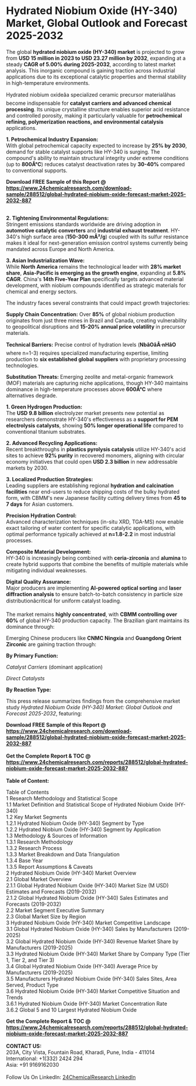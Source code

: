 <h1>Hydrated Niobium Oxide (HY-340) Market, Global Outlook and Forecast 2025-2032</h1><p>The global <strong>hydrated niobium oxide (HY-340) market</strong> is projected to grow from <strong>USD 15 million in 2023 to USD 23.27 million by 2032</strong>, expanding at a steady <strong>CAGR of 5.00% during 2025-2032</strong>, according to latest market analysis. This inorganic compound is gaining traction across industrial applications due to its exceptional catalytic properties and thermal stability in high-temperature environments.</p><p>Hydrated niobium oxideâa specialized ceramic precursor materialâhas become indispensable for <strong>catalyst carriers and advanced chemical processing</strong>. Its unique crystalline structure enables superior acid resistance and controlled porosity, making it particularly valuable for <strong>petrochemical refining, polymerization reactions, and environmental catalysis</strong> applications.</p><p><strong>1. Petrochemical Industry Expansion:</strong><br>
With global petrochemical capacity expected to increase by <strong>25% by 2030</strong>, demand for stable catalyst supports like HY-340 is surging. The compound's ability to maintain structural integrity under extreme conditions (up to <strong>800Â°C</strong>) reduces catalyst deactivation rates by <strong>30-40%</strong> compared to conventional supports.</p><div><b>Download FREE Sample of this Report @ 
            <a href="https://www.24chemicalresearch.com/download-sample/288512/global-hydrated-niobium-oxide-forecast-market-2025-2032-887">
            https://www.24chemicalresearch.com/download-sample/288512/global-hydrated-niobium-oxide-forecast-market-2025-2032-887</a></b></div><br><p><strong>2. Tightening Environmental Regulations:</strong><br>
Stringent emissions standards worldwide are driving adoption in <strong>automotive catalytic converters</strong> and <strong>industrial exhaust treatment</strong>. HY-340's high surface area (<strong>150-300 mÂ²/g</strong>) coupled with its sulfur resistance makes it ideal for next-generation emission control systems currently being mandated across Europe and North America.</p><p><strong>3. Asian Industrialization Wave:</strong><br>
While <strong>North America</strong> remains the technological leader with <strong>28% market share</strong>, <strong>Asia-Pacific is emerging as the growth engine</strong>, expanding at <strong>5.8% CAGR</strong>. China's <strong>14th Five-Year Plan</strong> specifically targets advanced material development, with niobium compounds identified as strategic materials for chemical and energy sectors.</p><p>The industry faces several constraints that could impact growth trajectories:</p><p><strong>Supply Chain Concentration:</strong> Over <strong>85%</strong> of global niobium production originates from just three mines in Brazil and Canada, creating vulnerability to geopolitical disruptions and <strong>15-20% annual price volatility</strong> in precursor materials.</p><p><strong>Technical Barriers:</strong> Precise control of hydration levels (<strong>NbâOâÂ·nHâO</strong> where n=1-3) requires specialized manufacturing expertise, limiting production to <strong>six established global suppliers</strong> with proprietary processing technologies.</p><p><strong>Substitution Threats:</strong> Emerging zeolite and metal-organic framework (MOF) materials are capturing niche applications, though HY-340 maintains dominance in high-temperature processes above <strong>600Â°C</strong> where alternatives degrade.</p><p><strong>1. Green Hydrogen Production:</strong><br>
The <strong>USD 9.8 billion</strong> electrolyzer market presents new potential as researchers demonstrate HY-340's effectiveness as a <strong>support for PEM electrolysis catalysts</strong>, showing <strong>50% longer operational life</strong> compared to conventional titanium substrates.</p><p><strong>2. Advanced Recycling Applications:</strong><br>
Recent breakthroughs in <strong>plastics pyrolysis catalysis</strong> utilize HY-340's acid sites to achieve <strong>92% purity</strong> in recovered monomers, aligning with circular economy initiatives that could open <strong>USD 2.3 billion</strong> in new addressable markets by 2030.</p><p><strong>3. Localized Production Strategies:</strong><br>
Leading suppliers are establishing regional <strong>hydration and calcination facilities</strong> near end-users to reduce shipping costs of the bulky hydrated form, with CBMM's new Japanese facility cutting delivery times from <strong>45 to 7 days</strong> for Asian customers.</p><p><strong>Precision Hydration Control:</strong><br>
	Advanced characterization techniques (in-situ XRD, TGA-MS) now enable exact tailoring of water content for specific catalytic applications, with optimal performance typically achieved at <strong>n=1.8-2.2</strong> in most industrial processes.</p><p><strong>Composite Material Development:</strong><br>
	HY-340 is increasingly being combined with <strong>ceria-zirconia</strong> and <strong>alumina</strong> to create hybrid supports that combine the benefits of multiple materials while mitigating individual weaknesses.</p><p><strong>Digital Quality Assurance:</strong><br>
	Major producers are implementing <strong>AI-powered optical sorting</strong> and <strong>laser diffraction analysis</strong> to ensure batch-to-batch consistency in particle size distributionâcritical for uniform catalyst loading.</p><p>The market remains <strong>highly concentrated</strong>, with <strong>CBMM controlling over 60%</strong> of global HY-340 production capacity. The Brazilian giant maintains its dominance through:</p><p>Emerging Chinese producers like <strong>CNMC Ningxia</strong> and <strong>Guangdong Orient Zirconic</strong> are gaining traction through:</p><p><strong>By Primary Function:</strong></p><p><em>Catalyst Carriers</em> (dominant application)</p><p><em>Direct Catalysts</em></p><p><strong>By Reaction Type:</strong></p><p>This press release summarizes findings from the comprehensive market study <em>Hydrated Niobium Oxide (HY-340) Market: Global Outlook and Forecast 2025-2032</em>, featuring:</p><div><b>Download FREE Sample of this Report @ 
            <a href="https://www.24chemicalresearch.com/download-sample/288512/global-hydrated-niobium-oxide-forecast-market-2025-2032-887">
            https://www.24chemicalresearch.com/download-sample/288512/global-hydrated-niobium-oxide-forecast-market-2025-2032-887</a></b></div><br><div><b>Get the Complete Report & TOC @ 
            <a href="https://www.24chemicalresearch.com/reports/288512/global-hydrated-niobium-oxide-forecast-market-2025-2032-887">
            https://www.24chemicalresearch.com/reports/288512/global-hydrated-niobium-oxide-forecast-market-2025-2032-887</a></b></div><br>
            <b>Table of Content:</b><p>Table of Contents<br />
1 Research Methodology and Statistical Scope<br />
1.1 Market Definition and Statistical Scope of Hydrated Niobium Oxide (HY-340)<br />
1.2 Key Market Segments<br />
1.2.1 Hydrated Niobium Oxide (HY-340) Segment by Type<br />
1.2.2 Hydrated Niobium Oxide (HY-340) Segment by Application<br />
1.3 Methodology & Sources of Information<br />
1.3.1 Research Methodology<br />
1.3.2 Research Process<br />
1.3.3 Market Breakdown and Data Triangulation<br />
1.3.4 Base Year<br />
1.3.5 Report Assumptions & Caveats<br />
2 Hydrated Niobium Oxide (HY-340) Market Overview<br />
2.1 Global Market Overview<br />
2.1.1 Global Hydrated Niobium Oxide (HY-340) Market Size (M USD) Estimates and Forecasts (2019-2032)<br />
2.1.2 Global Hydrated Niobium Oxide (HY-340) Sales Estimates and Forecasts (2019-2032)<br />
2.2 Market Segment Executive Summary<br />
2.3 Global Market Size by Region<br />
3 Hydrated Niobium Oxide (HY-340) Market Competitive Landscape<br />
3.1 Global Hydrated Niobium Oxide (HY-340) Sales by Manufacturers (2019-2025)<br />
3.2 Global Hydrated Niobium Oxide (HY-340) Revenue Market Share by Manufacturers (2019-2025)<br />
3.3 Hydrated Niobium Oxide (HY-340) Market Share by Company Type (Tier 1, Tier 2, and Tier 3)<br />
3.4 Global Hydrated Niobium Oxide (HY-340) Average Price by Manufacturers (2019-2025)<br />
3.5 Manufacturers Hydrated Niobium Oxide (HY-340) Sales Sites, Area Served, Product Type<br />
3.6 Hydrated Niobium Oxide (HY-340) Market Competitive Situation and Trends<br />
3.6.1 Hydrated Niobium Oxide (HY-340) Market Concentration Rate<br />
3.6.2 Global 5 and 10 Largest Hydrated Niobium Oxide </p><div><b>Get the Complete Report & TOC @ 
            <a href="https://www.24chemicalresearch.com/reports/288512/global-hydrated-niobium-oxide-forecast-market-2025-2032-887">
            https://www.24chemicalresearch.com/reports/288512/global-hydrated-niobium-oxide-forecast-market-2025-2032-887</a></b></div><br><b>CONTACT US:</b><br>
            203A, City Vista, Fountain Road, Kharadi, Pune, India - 411014<br>
            International: +1(332) 2424 294<br>
            Asia: +91 9169162030 <br><br>
            Follow Us On LinkedIn: <a href="https://www.linkedin.com/company/24chemicalresearch/">24ChemicalResearch LinkedIn</a>